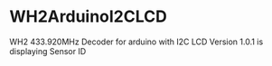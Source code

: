 # WH2ArduinoI2CLCD
WH2 433.920MHz Decoder for arduino with I2C LCD
Version 1.0.1 is displaying Sensor ID 
